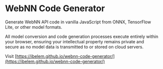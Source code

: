 # WebNN Code Generator

Generate WebNN API code in vanilla JavaScript from ONNX, TensorFlow Lite, or other model formats.

All model conversion and code generation processes execute entirely within your browser, ensuring your intellectual property remains private and secure as no model data is transmitted to or stored on cloud servers.

Visit [https://ibelem.github.io/webnn-code-generator/](https://ibelem.github.io/webnn-code-generator/)